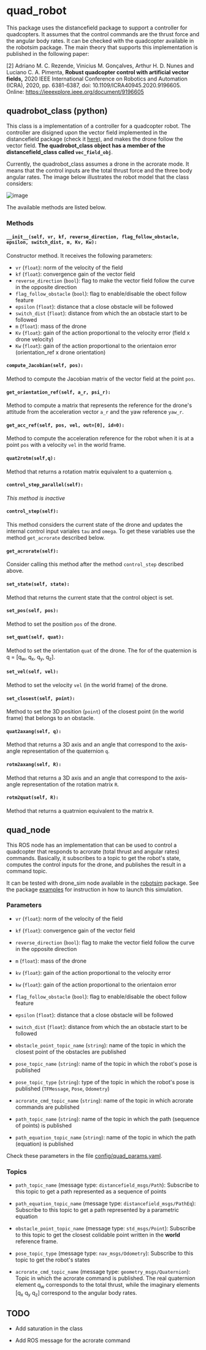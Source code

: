 # quad_robot


This package uses the distancefield package to support a controller for quadcopters. It assumes that the control commands are the thrust force and the angular body rates. It can be checked with the quadcopter available in the robotsim package. The main theory that supports this implementation is published in the following paper:

[2] Adriano M. C. Rezende, Vinicius M. Gonçalves, Arthur H. D. Nunes and Luciano C. A. Pimenta, **Robust quadcopter control with artificial vector fields,** 2020 IEEE International Conference on Robotics and Automation (ICRA), 2020, pp. 6381-6387, doi: 10.1109/ICRA40945.2020.9196605. Online: <https://ieeexplore.ieee.org/document/9196605>






## quadrobot_class (python)


This class is a implementation of a controller for a quadcopter robot. The controller are disigned upon the vector field implemented in the distancefield package (check it [here](../distancefield)), and makes the drone follow the vector field. <strong>The quadrobot_class object has a member of the distancefield_class called `vec_field_obj`</strong>.

Currently, the quadrobot_class assumes a drone in the acrorate mode. It means that the control inputs are the total thrust force and the three body angular rates. The image below illustrates the robot model that the class considers:

![image](https://github.com/adrianomcr/vectorfield_stack/blob/main/quad_robot/images/acrorate.png)

The available methods are listed below.




### Methods



#### `__init__(self, vr, kf, reverse_direction, flag_follow_obstacle, epsilon, switch_dist, m, Kv, Kw):`

Constructor method. It receives the following parameters:

- `vr` (`float`): norm of the velocity of the field
- `kf` (`float`): convergence gain of the vector field
- `reverse_direction` (`bool`): flag to make the vector field follow the curve in the opposite direction
- `flag_follow_obstacle` (`bool`): flag to enable/disable the obect follow feature
- `epsilon` (`float`): distance that a close obstacle will be followed
- `switch_dist` (`float`): distance from which the an obstacle start to be followed
- `m` (`float`): mass of the drone
- `Kv` (`float`): gain of the action proportional to the velocity error (field x drone velocity)
- `Kw` (`float`): gain of the action proportional to the orientaion error (orientation_ref x drone orientation)





#### `compute_Jacobian(self, pos):`

Method to compute the Jacobian matrix of the vector field at the point `pos`.


#### `get_orientation_ref(self, a_r, psi_r):`

Method to compute a matrix that represents the reference for the drone's attitude from the acceleration vector `a_r` and the yaw reference `yaw_r`.


#### `get_acc_ref(self, pos, vel, out=[0], id=0):`

Method to compute the acceleration reference for the robot when it is at a point `pos` with a velocity `vel` in the world frame.


#### `quat2rotm(self,q):`

Method that returns a rotation matrix equivalent to a quaternion `q`.


#### `control_step_parallel(self):`

<em>This method is inactive</em>


#### `control_step(self):`

This method considers the current state of the drone and updates the internal control input variales `tau` and `omega`. To get these variables use the method `get_acrorate` described below.


#### `get_acrorate(self):`

Consider calling this method after the method `control_step` described above.


#### `set_state(self, state):`

Method that returns the current state that the control object is set.


#### `set_pos(self, pos):`

Method to set the position `pos` of the drone.


#### `set_quat(self, quat):`

Method to set the orientation `quat` of the drone. The for of the quaternion is q = [q<sub>w</sub>, q<sub>x</sub>, q<sub>y</sub>, q<sub>z</sub>].


#### `set_vel(self, vel):`

Method to set the velocity `vel` (in the world frame) of the drone.


#### `set_closest(self, point):`

Method to set the 3D position (`point`) of the closest point (in the world frame) that belongs to an obstacle.



#### `quat2axang(self, q):`

Method that returns a 3D axis and an angle that correspond to the axis-angle representation of the quaternion `q`.

#### `rotm2axang(self, R):`

Method that returns a 3D axis and an angle that correspond to the axis-angle representation of the rotation matrix `R`.


#### `rotm2quat(self, R):`

Method that returns a quatrnion equivalent to the matrix `R`.












## quad_node

This ROS node has an implementation that can be used to control a quadcopter that responds to acrorate (total thrust and angular rates) commands. Basically, it subscribes to a topic to get the robot's state, computes the control inputs for the drone, and publishes the result in a command topic.

It can be tested with drone_sim node available in the [robotsim](../robotsim) package. See the package [examples](../examples) for instruction in how to launch this simulation.


### Parameters


- `vr` (`float`): norm of the velocity of the field
- `kf` (`float`): convergence gain of the vector field
- `reverse_direction` (`bool`): flag to make the vector field follow the curve in the opposite direction
- `m` (`float`): mass of the drone
- `kv` (`float`): gain of the action proportional to the velocity error
- `kw` (`float`): gain of the action proportional to the orientaion error

- `flag_follow_obstacle` (`bool`): flag to enable/disable the obect follow feature
- `epsilon` (`float`): distance that a close obstacle will be followed
- `switch_dist` (`float`): distance from which the an obstacle start to be followed
- `obstacle_point_topic_name` (`string`): name of the topic in which the closest point of the obstacles are published

- `pose_topic_name` (`string`): name of the topic in which the robot's pose is published
- `pose_topic_type` (`string`): type of the topic in which the robot's pose is published (`TFMessage`, `Pose`, `Odometry`)
- `acrorate_cmd_topic_name` (`string`): name of the topic in which acrorate commands are published
- `path_topic_name` (`string`): name of the topic in which the path (sequence of points) is published
- `path_equation_topic_name` (`string`): name of the topic in which the path (equation) is published


Check these parameters in the file [config/quad_params.yaml](config/quad_params.yaml).






### Topics


- `path_topic_name`  (message type: `distancefield_msgs/Path`): Subscribe to this topic to get a path represented as a sequence of points
- `path_equation_topic_name`  (message type: `distancefield_msgs/PathEq`): Subscribe to this topic to get a path represented by a parametric equation
- `obstacle_point_topic_name`  (message type: `std_msgs/Point`): Subscribe to this topic to get the closest colidable point written in the <strong>world</strong> reference frame.
- `pose_topic_type`  (message type: `nav_msgs/Odometry`): Subscribe to this topic to get the robot's states


- `acrorate_cmd_topic_name`  (message type: `geometry_msgs/Quaternion`): Topic in which the acrorate command is published. The real quaternion element q<sub>w</sub> corresponds to the total thrust, while the imaginary elements [q<sub>x</sub> q<sub>y</sub> q<sub>z</sub>] correspond to the angular body rates.







## TODO

- Add saturation in the class

- Add ROS message for the acrorate command
